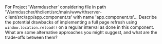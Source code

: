 For Project 'Warmduscher' considering file in path 'Warmduscher/thclient/src/main/www/thserver-client/src/app/app.component.ts' with name 'app.component.ts'...
Describe the potential drawbacks of implementing a full page refresh using `window.location.reload()` on a regular interval as done in this component. What are some alternative approaches you might suggest, and what are the trade-offs between them?